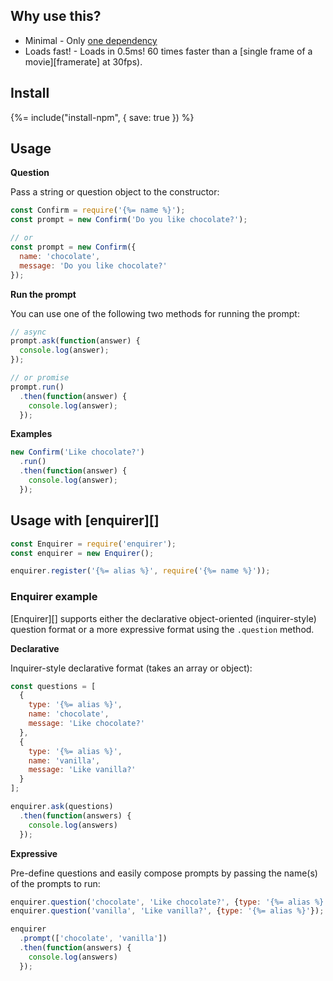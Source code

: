 ## Why use this?

* Minimal - Only [one dependency](https://github.com/doowb/ansi-colors)
* Loads fast! - Loads in 0.5ms! 60 times faster than a [single frame of a movie][framerate] at 30fps).

## Install
{%= include("install-npm", { save: true }) %}

## Usage

**Question**

Pass a string or question object to the constructor:

```js
const Confirm = require('{%= name %}');
const prompt = new Confirm('Do you like chocolate?');

// or
const prompt = new Confirm({
  name: 'chocolate', 
  message: 'Do you like chocolate?'
});
```

**Run the prompt**

You can use one of the following two methods for running the prompt:

```js
// async
prompt.ask(function(answer) {
  console.log(answer);
});

// or promise
prompt.run()
  .then(function(answer) {
    console.log(answer);
  });
```

**Examples**

```js
new Confirm('Like chocolate?')
  .run()
  .then(function(answer) {
    console.log(answer);
  });
```


## Usage with [enquirer][]

```js
const Enquirer = require('enquirer');
const enquirer = new Enquirer();

enquirer.register('{%= alias %}', require('{%= name %}'));
```

### Enquirer example

[Enquirer][] supports either the declarative object-oriented (inquirer-style) question format or a more expressive format using the `.question` method.

**Declarative**

Inquirer-style declarative format (takes an array or object):

```js
const questions = [
  {
    type: '{%= alias %}',
    name: 'chocolate',
    message: 'Like chocolate?'
  },
  {
    type: '{%= alias %}',
    name: 'vanilla',
    message: 'Like vanilla?'
  }
];

enquirer.ask(questions)
  .then(function(answers) {
    console.log(answers)
  });
```

**Expressive**

Pre-define questions and easily compose prompts by passing the name(s) of the prompts to run:

```js
enquirer.question('chocolate', 'Like chocolate?', {type: '{%= alias %}'});
enquirer.question('vanilla', 'Like vanilla?', {type: '{%= alias %}'});

enquirer
  .prompt(['chocolate', 'vanilla'])
  .then(function(answers) {
    console.log(answers)
  });
```

